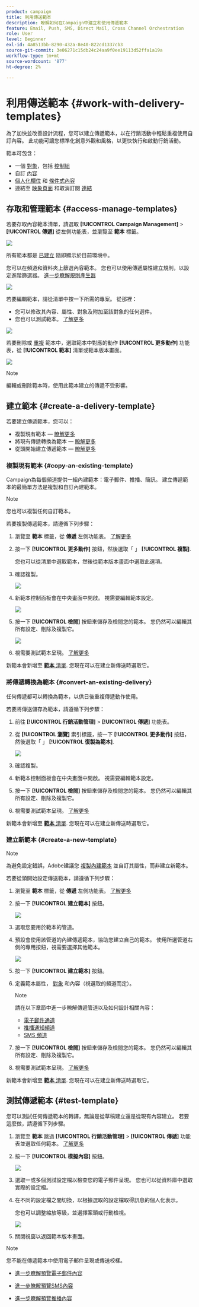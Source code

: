 ```yaml
---
product: campaign
title: 利用傳送範本
description: 瞭解如何在Campaign中建立和使用傳遞範本
feature: Email, Push, SMS, Direct Mail, Cross Channel Orchestration
role: User
level: Beginner
exl-id: 4a8513bb-8290-432a-8e40-822cd1337cb3
source-git-commit: 3e06271c15db24c24aa9f0ee19113d52ffa1a19a
workflow-type: tm+mt
source-wordcount: '877'
ht-degree: 2%

---
```


# 利用傳送範本 {#work-with-delivery-templates}

為了加快並改善設計流程，您可以建立傳遞範本，以在行銷活動中輕鬆重複使用自訂內容。 此功能可讓您標準化創意外觀和風格，以更快執行和啟動行銷活動。

範本可包含：

<!--[Typologies](https://experienceleague.adobe.com/docs/campaign/automation/campaign-optimization/campaign-typologies.html)?
Sender and reply-to addresses?-->
* 一個 [對象](../audience/about-audiences.md)，包括 [控制組](../audience/control-group.md)
* 自訂 [內容](../content/edit-content.md)<!--company logo, or signature-->
* [個人化欄位](../personalization/personalize.md) 和 [條件式內容](../personalization/conditions.md) <!--basic [personalization blocks](../personalization/personalize.md#ootb-content-blocks)-->
* 連結至 [映象頁面](../content/mirror-page.md) 和取消訂閱 [連結](../content/message-tracking.md)

<!--Other delivery properties, such as resource validity, retry parameters, or quarantine settings.-->

## 存取和管理範本 {#access-manage-templates}

若要存取內容範本清單，請選取 **[!UICONTROL Campaign Management]** > **[!UICONTROL 傳遞]** 從左側功能表，並瀏覽至 **範本** 標籤。

![](assets/templates-tab.png)

所有範本都是 [已建立](#create-a-delivery-template) 隨即顯示於目前環境中。

您可以在頻道和資料夾上篩選內容範本。 您也可以使用傳遞屬性建立規則，以設定進階篩選器。 [進一步瞭解規則產生器](../audience/segment-builder.md)

![](assets/templates-filters.png)

若要編輯範本，請從清單中按一下所需的專案。 從那裡：

* 您可以修改其內容、屬性、對象及附加至該對象的任何選件。
* 您也可以測試範本。 [了解更多](#test-template)

![](assets/templates-edition.png)

若要刪除或 [重複](#copy-an-existing-template) 範本中，選取範本中對應的動作 **[!UICONTROL 更多動作]** 功能表，從 **[!UICONTROL 範本]** 清單或範本版本畫面。

![](assets/templates-more-actions.png)

>[!NOTE]
>
>編輯或刪除範本時，使用此範本建立的傳遞不受影響。

## 建立範本 {#create-a-delivery-template}

若要建立傳遞範本，您可以：
* 複製現有範本 —  [瞭解更多](#copy-an-existing-template)
* 將現有傳遞轉換為範本 —  [瞭解更多](#convert-an-existing-delivery)
* 從頭開始建立傳遞範本 —  [瞭解更多](#create-a-new-template)

### 複製現有範本 {#copy-an-existing-template}

Campaign為每個頻道提供一組內建範本：電子郵件、推播、簡訊。 建立傳遞範本的最簡單方法是複製和自訂內建範本。

>[!NOTE]
>
>您也可以複製任何自訂範本。

若要複製傳遞範本，請遵循下列步驟：

1. 瀏覽至 **範本** 標籤，從 **傳遞** 左側功能表。 [了解更多](#access-manage-templates)
1. 按一下 **[!UICONTROL 更多動作]** 按鈕，然後選取「 」  **[!UICONTROL 複製]**.

   您也可以從清單中選取範本，然後從範本版本畫面中選取此選項。

1. 確認複製。

   ![](assets/templates-duplicate-confirm.png)

1. 新範本控制面板會在中央畫面中開啟。 視需要編輯範本設定。

   ![](assets/templates-duplicated-item.png)

1. 按一下 **[!UICONTROL 檢閱]** 按鈕來儲存及檢閱您的範本。 您仍然可以編輯其所有設定、刪除及複製它。

   ![](assets/templates-review-screen.png)

1. 視需要測試範本呈現。 [了解更多](#test-template)

新範本會新增至 [**範本** 清單](#access-manage-templates). 您現在可以在建立新傳送時選取它。

### 將傳遞轉換為範本 {#convert-an-existing-delivery}

任何傳遞都可以轉換為範本，以供日後重複傳遞動作使用。

若要將傳送儲存為範本，請遵循下列步驟：

1. 前往 **[!UICONTROL 行銷活動管理]** > **[!UICONTROL 傳遞]** 功能表。
1. 從 **[!UICONTROL 瀏覽]** 索引標籤，按一下 **[!UICONTROL 更多動作]** 按鈕，然後選取「 」 **[!UICONTROL 復製為範本]**.

   ![](assets/templates-convert-delivery.png)

1. 確認複製。

1. 新範本控制面板會在中央畫面中開啟。 視需要編輯範本設定。

1. 按一下 **[!UICONTROL 檢閱]** 按鈕來儲存及檢閱您的範本。 您仍然可以編輯其所有設定、刪除及複製它。

1. 視需要測試範本呈現。 [了解更多](#test-template)

新範本會新增至 [**範本** 清單](#access-manage-templates). 您現在可以在建立新傳送時選取它。

### 建立新範本 {#create-a-new-template}

>[!NOTE]
>
>為避免設定錯誤，Adobe建議您 [複製內建範本](#copy-an-existing-template) 並自訂其屬性，而非建立新範本。

若要從頭開始設定傳送範本，請遵循下列步驟：

1. 瀏覽至 **範本** 標籤，從 **傳遞** 左側功能表。 [了解更多](#access-manage-templates)
1. 按一下 **[!UICONTROL 建立範本]** 按鈕。

   ![](assets/templates-create-button.png)

1. 選取您要用於範本的管道。
1. 預設會使用該管道的內建傳遞範本，協助您建立自己的範本。 使用所選管道右側的專用按鈕，視需要選擇其他範本。

   ![](assets/templates-channel-browse.png)

1. 按一下 **[!UICONTROL 建立範本]** 按鈕。

1. 定義範本屬性， [對象](../audience/add-audience.md) 和內容（視選取的頻道而定）。

   >[!NOTE]
   >
   >請在以下章節中進一步瞭解傳遞管道以及如何設計相關內容：
   >
   > * [電子郵件通道](../email/create-email.md)
   > * [推播通知頻道](../push/gs-push.md)
   > * [SMS 頻道](../sms/create-sms.md)


1. 按一下 **[!UICONTROL 檢閱]** 按鈕來儲存及檢閱您的範本。 您仍然可以編輯其所有設定、刪除及複製它。

1. 視需要測試範本呈現。 [了解更多](#test-template)

新範本會新增至 [**範本** 清單](#access-manage-templates). 您現在可以在建立新傳送時選取它。

## 測試傳遞範本 {#test-template}

您可以測試任何傳遞範本的轉譯，無論是從草稿建立還是從現有內容建立。 若要這麼做，請遵循下列步驟。

1. 瀏覽至 **範本** 跳過 **[!UICONTROL 行銷活動管理]** > **[!UICONTROL 傳遞]** 功能表並選取任何範本。 [了解更多](#access-manage-templates)

1. 按一下 **[!UICONTROL 模擬內容]** 按鈕。

   ![](assets/templates-simulate-button.png)

1. 選取一或多個測試設定檔以檢查您的電子郵件呈現。 您也可以從資料庫中選取實際的設定檔。

1. 在不同的設定檔之間切換，以根據選取的設定檔取得訊息的個人化表示。

   <!--[Learn moreon test profiles](../preview-test/proofs.md#recipients)-->

   您也可以調整縮放等級，並選擇案頭或行動檢視。

   ![](assets/templates-stimulate.png)

1. 關閉視窗以返回範本版本畫面。

>[!NOTE]
>
>您不能在傳遞範本中使用電子郵件呈現或傳送校樣。

* [進一步瞭解預覽電子郵件內容](../preview-test/preview-content.md)

* [進一步瞭解預覽SMS內容](../sms/content-sms.md)

* [進一步瞭解預覽推播內容](../push/gs-push.md)


